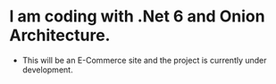 # I am coding with .Net 6 and Onion Architecture.
* This will be an E-Commerce site and the project is currently under development.

